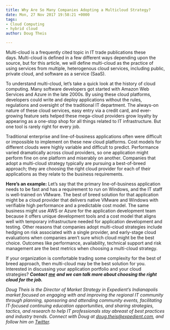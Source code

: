 ```yaml
---
title: Why Are So Many Companies Adopting a Multicloud Strategy?
date: Mon, 27 Nov 2017 19:58:21 +0000
tags:
- Cloud Computing
- hybrid cloud
author: Doug Theis

---
```

Multi-cloud is a frequently cited topic in IT trade publications these days. Multi-cloud is defined in a few different ways depending upon the source, but for this article, we will define multi-cloud as the practice of using services from multiple, heterogenous cloud services, including public, private cloud, and software as a service (SaaS). 

To understand multi-cloud, let’s take a quick look at the history of cloud computing. Many software developers got started with Amazon Web Services and Azure in the late 2000s. By using these cloud platforms, developers could write and deploy applications without the rules, regulations and oversight of the traditional IT department. The always-on nature of these cloud services, easy entry via a credit card, and ever-growing feature sets helped these mega-cloud providers grow loyalty by appearing as a one-stop shop for all things related to IT infrastructure. But one tool is rarely right for every job. 

Traditional enterprise and line-of-business applications often were difficult or impossible to implement on these new cloud platforms. Cost models for different clouds were highly variable and difficult to predict. Performance varied dramatically across cloud providers, so one application might perform fine on one platform and miserably on another. Companies that adopt a multi-cloud strategy typically are pursuing a best-of-breed approach; they are choosing the right cloud provider for each of their applications as they relate to the business requirements. 

**Here’s an example:** Let’s say that the primary line-of-business application needs to be fast and has a requirement to run on Windows, and the IT staff is well-trained on VMware. The best of breed solution for that application might be a cloud provider that delivers native VMware and Windows with verifiable high performance and a predictable cost model. The same business might use AWS or Azure for the application development team because it offers unique development tools and a cost model that aligns well with temporary infrastructure needed for application development and testing. Other reasons that companies adopt multi-cloud strategies include hedging on risk associated with a single provider, and early-stage cloud evaluations when companies aren’t sure which cloud might be the best choice. Outcomes like performance, availability, technical support and risk management are the best metrics when choosing a multi-cloud strategy. 

If your organization is comfortable trading some complexity for the best of breed approach, then multi-cloud may be the best solution for you. Interested in discussing your application portfolio and your cloud strategies? **_Contact_** [**_me_**](mailto:doug.theis@expedient.com) **_and we can talk more about choosing the right cloud for the job._** 

_Doug Theis is the Director of Market Strategy in Expedient’s Indianapolis market focused on engaging with and improving the regional IT community through planning, sponsoring and attending community events, facilitating IT-focused continuing education opportunities, and sharing strategies, tactics, and research to help IT professionals stay abreast of best practices and industry trends. Connect with Doug at_ [_doug.theis@expedient.com_](mailto:doug.theis@expedient.com)_, and follow him on_ [_Twitter_](https://twitter.com/dougtheis)_._